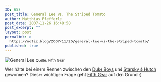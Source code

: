 ```yaml
---
ID: 658
post_title: General Lee vs. The Striped Tomato
author: Matthias Pfefferle
post_date: 2007-11-26 16:48:58
post_excerpt: ""
layout: post
permalink: >
  https://notiz.blog/2007/11/26/general-lee-vs-the-striped-tomato/
published: true
---
```

<img class="aligncenter" src='http://notiz.blog/wp-content/uploads/2007/11/general_lee.jpg' alt='General Lee' />
<small>Quelle: <a href="http://fifthgear.five.tv/jsp/5gmain.jsp?lnk=401&featureid=958&show=s12e7&section=Shootout">Fifth Gear</a></small>

Wer hätte bei einem Rennen zwischen den <a href="http://www.die-duke-boys.de/">Duke Boys</a> und <a href="http://www.starsky-and-hutch.com/">Starsky & Hutch</a> gewonnen? Dieser wichtigen Frage geht <a href="http://fifthgear.five.tv/jsp/5gmain.jsp?lnk=401&featureid=958&show=s12e7&section=Shootout">Fifth Gear</a> auf den Grund :)

<!--more--><object type="application/x-shockwave-flash" style="width:425px; height:350px" data="http://www.youtube.com/v/4BcHCcCNiFM"><param name="movie" value="http://www.youtube.com/v/4BcHCcCNiFM"></param></object>